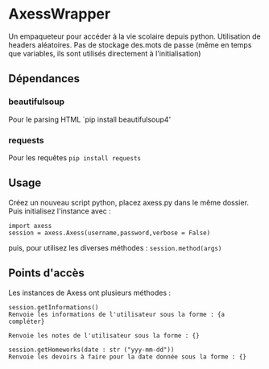 # AxessWrapper

Un empaqueteur pour accéder à la vie scolaire depuis python. Utilisation de headers aléatoires. Pas de stockage des.mots de passe (même en temps que variables, ils sont utilisés directement à l'initialisation)

## Dépendances

### beautifulsoup
Pour le parsing HTML
`pip install beautifulsoup4'

### requests
Pour les requêtes
`pip install requests`

## Usage

Créez un nouveau script python, placez axess.py dans le même dossier. Puis initialisez l'instance avec : 
```
import axess
session = axess.Axess(username,password,verbose = False)
```
puis, pour utilisez les diverses méthodes : 
`session.method(args)`

## Points d'accès 

Les instances de Axess ont plusieurs méthodes : 
```
session.getInformations()
Renvoie les informations de l'utilisateur sous la forme : {a compléter}
```

```session.getGrades()
Renvoie les notes de l'utilisateur sous la forme : {}
```

```
session.getHomeworks(date : str ("yyy-mm-dd"))
Renvoie les devoirs à faire pour la date donnée sous la forme : {}
```